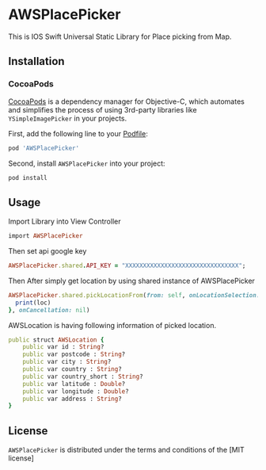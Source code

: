 # AWSPlacePicker
This is IOS Swift Universal Static Library for Place picking from Map.



## Installation

### CocoaPods

[CocoaPods](http://cocoapods.org) is a dependency manager for Objective-C, which automates and simplifies the process of using 3rd-party libraries like `YSimpleImagePicker` in your projects. 

First, add the following line to your [Podfile](http://guides.cocoapods.org/using/using-cocoapods.html):

```ruby
pod 'AWSPlacePicker'
```

Second, install `AWSPlacePicker` into your project:

```ruby
pod install
```

## Usage

Import Library into View Controller

```ruby
import AWSPlacePicker
```

Then set api google key
```ruby
AWSPlacePicker.shared.API_KEY = "XXXXXXXXXXXXXXXXXXXXXXXXXXXXXXXX";
```
Then After simply get location by using shared instance of AWSPlacePicker

```ruby
AWSPlacePicker.shared.pickLocationFrom(from: self, onLocationSelection: { (loc) in
  print(loc)
}, onCancellation: nil)
```
AWSLocation is having following information of picked location.
```ruby
public struct AWSLocation {
    public var id : String?
    public var postcode : String?
    public var city : String?
    public var country : String?
    public var country_short : String?
    public var latitude : Double?
    public var longitude : Double?
    public var address : String?
}
```

## License

`AWSPlacePicker` is distributed under the terms and conditions of the [MIT license]
